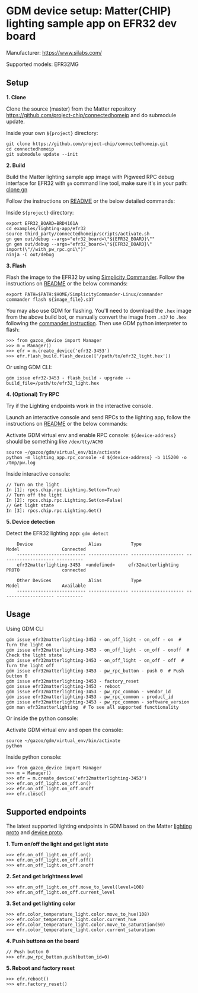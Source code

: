 # GDM device setup: Matter(CHIP) lighting sample app on EFR32 dev board

Manufacturer: https://www.silabs.com/

Supported models: EFR32MG

## Setup

**1. Clone**

Clone the source (master) from the Matter repository
https://github.com/project-chip/connectedhomeip and do submodule update.

Inside your own `${project}` directory:

```
git clone https://github.com/project-chip/connectedhomeip.git
cd connectedhomeip
git submodule update --init
```

**2. Build**

Build the Matter lighting sample app image with Pigweed RPC debug interface for
EFR32 with `gn` command line tool, make sure it's in your path:
[clone gn](https://gn.googlesource.com/gn/)

Follow the instructions on
[README](https://github.com/project-chip/connectedhomeip/tree/master/examples/lighting-app/efr32#building)
or the below detailed commands:

Inside `${project}` directory:

```
export EFR32_BOARD=BRD4161A
cd examples/lighting-app/efr32
source third_party/connectedhomeip/scripts/activate.sh
gn gen out/debug --args="efr32_board=\"${EFR32_BOARD}\""
gn gen out/debug --args="efr32_board=\"${EFR32_BOARD}\" import(\"//with_pw_rpc.gni\")"
ninja -C out/debug
```

**3. Flash**

Flash the image to the EFR32 by using
[Simplicity Commander](https://community.silabs.com/s/article/simplicity-commander?language=en_US).
Follow the instructions on
[README](https://github.com/project-chip/connectedhomeip/tree/master/examples/lighting-app/efr32#flashing-the-application)
or the below commands:

```
export PATH=$PATH:$HOME/SimplicityCommander-Linux/commander
commander flash ${image_file}.s37
```

You may also use GDM for flashing. You'll need to download the `.hex` image from
the above build bot, or manually convert the image from `.s37` to `.hex`
following the
[commander instruction](https://www.silabs.com/documents/public/user-guides/ug162-simplicity-commander-reference-guide.pdf).
Then use GDM python interpreter to flash:

```
>>> from gazoo_device import Manager
>>> m = Manager()
>>> efr = m.create_device('efr32-3453')
>>> efr.flash_build.flash_device(['/path/to/efr32_light.hex'])
```

Or using GDM CLI:

```
gdm issue efr32-3453 - flash_build - upgrade --build_file=/path/to/efr32_light.hex
```

**4. (Optional) Try RPC**

Try if the Lighting endpoints work in the interactive console.

Launch an interactive console and send RPCs to the lighting app, follow the
instructions on
[README](https://github.com/project-chip/connectedhomeip/tree/master/examples/lighting-app/efr32#running-pigweed-rpc-console)
or the below commands:

Activate GDM virtual env and enable RPC console: `${device-address}` should be
something like `/dev/tty/ACM0`

```
source ~/gazoo/gdm/virtual_env/bin/activate
python -m lighting_app.rpc_console -d ${device-address} -b 115200 -o /tmp/pw.log
```

Inside interactive console:

```
// Turn on the light
In [1]: rpcs.chip.rpc.Lighting.Set(on=True)
// Turn off the light
In [2]: rpcs.chip.rpc.Lighting.Set(on=False)
// Get light state
In [3]: rpcs.chip.rpc.Lighting.Get()
```

**5. Device detection**

Detect the EFR32 lighting app: `gdm detect`

```
    Device                     Alias           Type                 Model                Connected
    -------------------------- --------------- -------------------- -------------------- ----------
    efr32matterlighting-3453  <undefined>     efr32matterlighting   PROTO                connected

    Other Devices              Alias           Type                 Model                Available
    -------------------------- --------------- -------------------- -------------------- ----------
```

## Usage

Using GDM CLI

```
gdm issue efr32matterlighting-3453 - on_off_light - on_off - on  # Turn the light on
gdm issue efr32matterlighting-3453 - on_off_light - on_off - onoff  # Check the light state
gdm issue efr32matterlighting-3453 - on_off_light - on_off - off  # Turn the light off
gdm issue efr32matterlighting-3453 - pw_rpc_button - push 0  # Push button 0
gdm issue efr32matterlighting-3453 - factory_reset
gdm issue efr32matterlighting-3453 - reboot
gdm issue efr32matterlighting-3453 - pw_rpc_common - vendor_id
gdm issue efr32matterlighting-3453 - pw_rpc_common - product_id
gdm issue efr32matterlighting-3453 - pw_rpc_common - software_version
gdm man efr32matterlighting  # To see all supported functionality
```

Or inside the python console:

Activate GDM virtual env and open the console:

```
source ~/gazoo/gdm/virtual_env/bin/activate
python
```

Inside python console:

```
>>> from gazoo_device import Manager
>>> m = Manager()
>>> efr = m.create_device('efr32matterlighting-3453')
>>> efr.on_off_light.on_off.on()
>>> efr.on_off_light.on_off.onoff
>>> efr.close()
```

## Supported endpoints

The latest supported lighting endpoints in GDM based on the Matter
[lighting proto](https://github.com/project-chip/connectedhomeip/blob/master/examples/common/pigweed/protos/lighting_service.proto)
and
[device proto](https://github.com/project-chip/connectedhomeip/blob/master/examples/common/pigweed/protos/device_service.proto).

**1. Turn on/off the light and get light state**

```
>>> efr.on_off_light.on_off.on()
>>> efr.on_off_light.on_off.off()
>>> efr.on_off_light.on_off.onoff
```

**2. Set and get brightness level**

```
>>> efr.on_off_light.on_off.move_to_level(level=108)
>>> efr.on_off_light.on_off.current_level
```

**3. Set and get lighting color**

```
>>> efr.color_temperature_light.color.move_to_hue(108)
>>> efr.color_temperature_light.color.current_hue
>>> efr.color_temperature_light.color.move_to_saturation(50)
>>> efr.color_temperature_light.color.current_saturation
```

**4. Push buttons on the board**

```
// Push button 0
>>> efr.pw_rpc_button.push(button_id=0)
```

**5. Reboot and factory reset**

```
>>> efr.reboot()
>>> efr.factory_reset()
```
